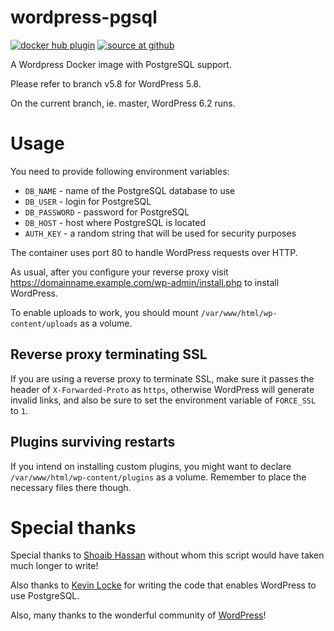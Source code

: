 wordpress-pgsql
===============
[![docker hub plugin](https://img.shields.io/badge/docker%20hub-1.0-00FF00)](https://hub.docker.com/r/smokserwis/wordpress-pgsql)
[![source at github](https://img.shields.io/badge/github-available-green)](https://github.com/piotrmaslanka/wordpress-pgsql)

A Wordpress Docker image with PostgreSQL support.

Please refer to branch v5.8 for WordPress 5.8.

On the current branch, ie. master, WordPress 6.2 runs.

# Usage

You need to provide following environment variables:

* `DB_NAME` - name of the PostgreSQL database to use
* `DB_USER` - login for PostgreSQL
* `DB_PASSWORD` - password for PostgreSQL
* `DB_HOST` - host where PostgreSQL is located
* `AUTH_KEY` - a random string that will be used for security purposes

The container uses port 80 to handle WordPress requests over HTTP.

As usual, after you configure your reverse proxy visit
https://domainname.example.com/wp-admin/install.php to install
WordPress.

To enable uploads to work, you should mount 
`/var/www/html/wp-content/uploads` as a volume.

## Reverse proxy terminating SSL

If you are using a reverse proxy to terminate SSL, make sure it 
passes the header of `X-Forwarded-Proto` as `https`, otherwise
WordPress will generate invalid links,
and also be sure to set the environment variable
of `FORCE_SSL` to `1`.

## Plugins surviving restarts

If you intend on installing custom plugins, you might want to
declare `/var/www/html/wp-content/plugins` as a volume.
Remember to place the necessary files there though.

# Special thanks

Special thanks to
[Shoaib Hassan](https://medium.com/@shoaibhassan_/install-wordpress-with-postgresql-using-apache-in-5-min-a26078d496fb)
without whom this script would have taken much longer to write!

Also thanks to [Kevin Locke](https://github.com/kevinoid/postgresql-for-wordpress)
for writing the code that enables WordPress to use PostgreSQL.

Also, many thanks to the wonderful community of 
[WordPress](https://wordpress.org/)!
